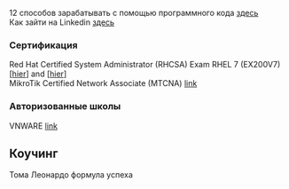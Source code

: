 12 способов зарабатывать с помощью программного кода [здесь](https://proglib.io/sh/u7tJsmH5S4)  
Как зайти на Linkedin [здесь](https://pharmacopoeia.ru/kak-zajti-na-linkedin-linkedin/)  


### Сертификация
Red Hat Certified System Administrator (RHCSA) Exam RHEL 7 (EX200V7) [[hier](https://www.flane.ru/course/redhat-ex200v7#schedule)] and [[hier](https://www.flane.ru/course/redhat-ex200v8)]   
MikroTik Certified Network Associate (MTCNA) [link](https://www.qtraining.ru/price#form)   

### Авторизованные школы
VNWARE [link](https://wsr.pearsonvue.com/testtaker/registration/SelectTestCenterProximity/VMWAREINC?conversationId=6297219)   


## Коучинг
Тома  Леонардо формула успеха  
